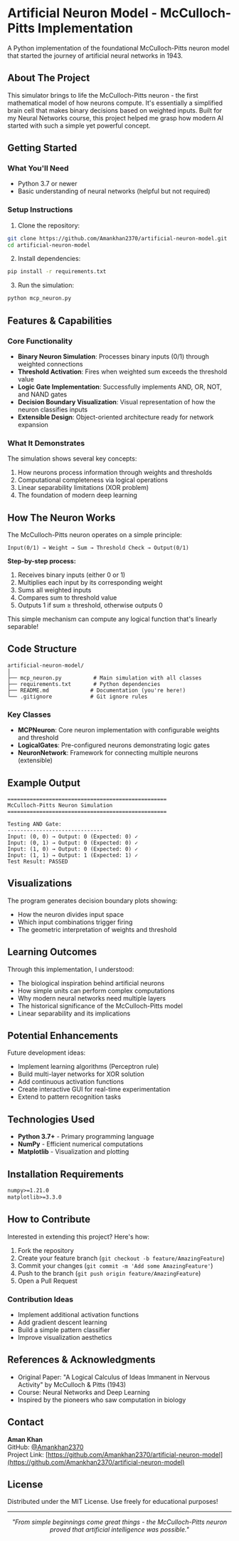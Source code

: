 # Artificial Neuron Model - McCulloch-Pitts Implementation

A Python implementation of the foundational McCulloch-Pitts neuron model that started the journey of artificial neural networks in 1943.

## About The Project

This simulator brings to life the McCulloch-Pitts neuron - the first mathematical model of how neurons compute. It's essentially a simplified brain cell that makes binary decisions based on weighted inputs. Built for my Neural Networks course, this project helped me grasp how modern AI started with such a simple yet powerful concept.

## Getting Started

### What You'll Need

- Python 3.7 or newer
- Basic understanding of neural networks (helpful but not required)

### Setup Instructions

1. Clone the repository:
```bash
git clone https://github.com/Amankhan2370/artificial-neuron-model.git
cd artificial-neuron-model
```

2. Install dependencies:
```bash
pip install -r requirements.txt
```

3. Run the simulation:
```bash
python mcp_neuron.py
```

## Features & Capabilities

### Core Functionality
- **Binary Neuron Simulation**: Processes binary inputs (0/1) through weighted connections
- **Threshold Activation**: Fires when weighted sum exceeds the threshold value
- **Logic Gate Implementation**: Successfully implements AND, OR, NOT, and NAND gates
- **Decision Boundary Visualization**: Visual representation of how the neuron classifies inputs
- **Extensible Design**: Object-oriented architecture ready for network expansion

### What It Demonstrates

The simulation shows several key concepts:
1. How neurons process information through weights and thresholds
2. Computational completeness via logical operations
3. Linear separability limitations (XOR problem)
4. The foundation of modern deep learning

## How The Neuron Works

The McCulloch-Pitts neuron operates on a simple principle:

```
Input(0/1) → Weight → Sum → Threshold Check → Output(0/1)
```

**Step-by-step process:**
1. Receives binary inputs (either 0 or 1)
2. Multiplies each input by its corresponding weight
3. Sums all weighted inputs
4. Compares sum to threshold value
5. Outputs 1 if sum ≥ threshold, otherwise outputs 0

This simple mechanism can compute any logical function that's linearly separable!

## Code Structure

```
artificial-neuron-model/
│
├── mcp_neuron.py          # Main simulation with all classes
├── requirements.txt       # Python dependencies
├── README.md             # Documentation (you're here!)
└── .gitignore            # Git ignore rules
```

### Key Classes

- **MCPNeuron**: Core neuron implementation with configurable weights and threshold
- **LogicalGates**: Pre-configured neurons demonstrating logic gates
- **NeuronNetwork**: Framework for connecting multiple neurons (extensible)

## Example Output

```
==================================================
McCulloch-Pitts Neuron Simulation
==================================================

Testing AND Gate:
------------------------------
Input: (0, 0) → Output: 0 (Expected: 0) ✓
Input: (0, 1) → Output: 0 (Expected: 0) ✓
Input: (1, 0) → Output: 0 (Expected: 0) ✓
Input: (1, 1) → Output: 1 (Expected: 1) ✓
Test Result: PASSED
```

## Visualizations

The program generates decision boundary plots showing:
- How the neuron divides input space
- Which input combinations trigger firing
- The geometric interpretation of weights and threshold

## Learning Outcomes

Through this implementation, I understood:
- The biological inspiration behind artificial neurons
- How simple units can perform complex computations
- Why modern neural networks need multiple layers
- The historical significance of the McCulloch-Pitts model
- Linear separability and its implications

## Potential Enhancements

Future development ideas:
- Implement learning algorithms (Perceptron rule)
- Build multi-layer networks for XOR solution
- Add continuous activation functions
- Create interactive GUI for real-time experimentation
- Extend to pattern recognition tasks

## Technologies Used

- **Python 3.7+** - Primary programming language
- **NumPy** - Efficient numerical computations
- **Matplotlib** - Visualization and plotting

## Installation Requirements

```txt
numpy>=1.21.0
matplotlib>=3.3.0
```

## How to Contribute

Interested in extending this project? Here's how:

1. Fork the repository
2. Create your feature branch (`git checkout -b feature/AmazingFeature`)
3. Commit your changes (`git commit -m 'Add some AmazingFeature'`)
4. Push to the branch (`git push origin feature/AmazingFeature`)
5. Open a Pull Request

### Contribution Ideas
- Implement additional activation functions
- Add gradient descent learning
- Build a simple pattern classifier
- Improve visualization aesthetics

## References & Acknowledgments

- Original Paper: "A Logical Calculus of Ideas Immanent in Nervous Activity" by McCulloch & Pitts (1943)
- Course: Neural Networks and Deep Learning
- Inspired by the pioneers who saw computation in biology

## Contact

**Aman Khan**  
GitHub: [@Amankhan2370](https://github.com/Amankhan2370)  
Project Link: [https://github.com/Amankhan2370/artificial-neuron-model](https://github.com/Amankhan2370/artificial-neuron-model)

## License

Distributed under the MIT License. Use freely for educational purposes!

---

<p align="center">
<i>"From simple beginnings come great things - the McCulloch-Pitts neuron proved that artificial intelligence was possible."</i>
</p>

